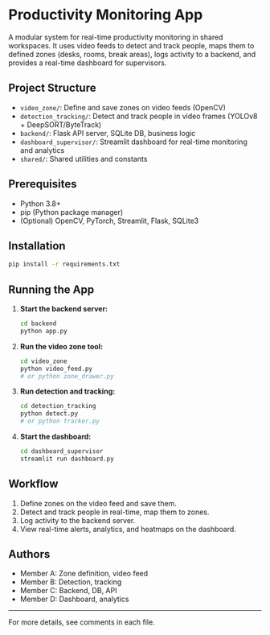 # Productivity Monitoring App

A modular system for real-time productivity monitoring in shared workspaces. It uses video feeds to detect and track people, maps them to defined zones (desks, rooms, break areas), logs activity to a backend, and provides a real-time dashboard for supervisors.

## Project Structure

- `video_zone/`: Define and save zones on video feeds (OpenCV)
- `detection_tracking/`: Detect and track people in video frames (YOLOv8 + DeepSORT/ByteTrack)
- `backend/`: Flask API server, SQLite DB, business logic
- `dashboard_supervisor/`: Streamlit dashboard for real-time monitoring and analytics
- `shared/`: Shared utilities and constants

## Prerequisites
- Python 3.8+
- pip (Python package manager)
- (Optional) OpenCV, PyTorch, Streamlit, Flask, SQLite3

## Installation
```bash
pip install -r requirements.txt
```

## Running the App
1. **Start the backend server:**
    ```bash
    cd backend
    python app.py
    ```
2. **Run the video zone tool:**
    ```bash
    cd video_zone
    python video_feed.py
    # or python zone_drawer.py
    ```
3. **Run detection and tracking:**
    ```bash
    cd detection_tracking
    python detect.py
    # or python tracker.py
    ```
4. **Start the dashboard:**
    ```bash
    cd dashboard_supervisor
    streamlit run dashboard.py
    ```

## Workflow
1. Define zones on the video feed and save them.
2. Detect and track people in real-time, map them to zones.
3. Log activity to the backend server.
4. View real-time alerts, analytics, and heatmaps on the dashboard.

## Authors
- Member A: Zone definition, video feed
- Member B: Detection, tracking
- Member C: Backend, DB, API
- Member D: Dashboard, analytics

---
For more details, see comments in each file.
